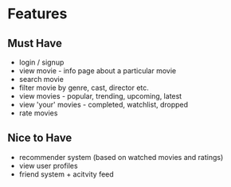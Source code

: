 # Features

## Must Have
* login / signup
* view movie - info page about a particular movie 
* search movie
* filter movie by genre, cast, director etc.
* view movies - popular, trending, upcoming, latest
* view 'your' movies - completed, watchlist, dropped
* rate movies

## Nice to Have
* recommender system (based on watched movies and ratings)
* view user profiles
* friend system + acitvity feed